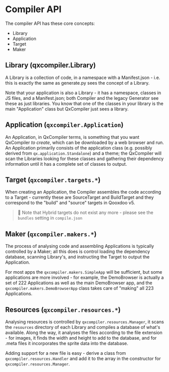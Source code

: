 # Compiler API

The compiler API has these core concepts:

- Library
- Application
- Target
- Maker

## Library (qxcompiler.Library)

A Library is a collection of code, in a namespace with a Manifest.json - i.e.
this is exactly the same as generate.py sees the concept of a Library.

Note that your application is also a Library - it has a namespace, classes in JS
files, and a Manifest.json; both Compiler and the legacy Generator see these as
just libraries. You know that one of the classes in your library is the main
"Application" class but QxCompiler just sees a library.

## Application (`qxcompiler.Application`)

An Application, in QxCompiler terms, is something that you want QxCompiler _to
create_, which can be downloaded by a web browser and run. An Application
primarily consists of the application class (e.g. possibly derived from
`qx.application.Standalone`) and a theme; the QxCompiler will scan the Libraries
looking for these classes and gathering their dependency information until it
has a complete set of classes to output.

## Target (`qxcompiler.targets.*`)

When creating an Application, the Compiler assembles the code according to a
Target - currently these are SourceTarget and BuildTarget and they correspond to
the "build" and "source" targets in Qooxdoo v5.

> :memo: Note that Hybrid targets do not exist any more - please see the `bundles`
setting in `compile.json`

## Maker (`qxcompiler.makers.*`)

The process of analysing code and assembling Applications is typically
controlled by a Maker; all this does is control loading the dependency database,
scanning Library's, and instructing the Target to output the Application.

For most apps the `qxcompiler.makers.SimpleApp` will be sufficient, but some
applications are more involved - for example, the DemoBrowser is actually a set
of 222 Applications as well as the main DemoBrowser app, and the
`qxcompiler.makers.DemoBrowserApp` class takes care of "making" all 223
Applications.

## Resources (`qxcompiler.resources.*`)

Analysing resources is controlled by `qxcompiler.resources.Manager`, it scans
the `resources` directory of each Library and compiles a database of what's
available. Along the way, it analyses the files according to the file
extension - for images, it finds the width and height to add to the database,
and for .meta files it incorporates the sprite data into the database.

Adding support for a new file is easy - derive a class from
`qxcompiler.resources.Handler` and add it to the array in the constructor for
`qxcompiler.resources.Manager`.
